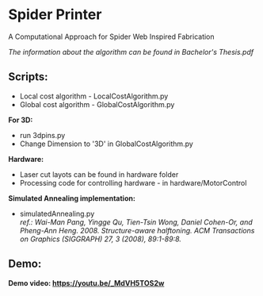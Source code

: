 # Spider Printer
A Computational Approach for Spider Web Inspired Fabrication

*The information about the algorithm can be found in Bachelor's Thesis.pdf* </br>

## Scripts:
 - Local cost algorithm - LocalCostAlgorithm.py
 - Global cost algorithm - GlobalCostAlgorithm.py

**For 3D:**
 - run 3dpins.py
 - Change Dimension to '3D' in GlobalCostAlgorithm.py

**Hardware:**
 - Laser cut layots can be found in hardware folder
 - Processing code for controlling hardware - in hardware/MotorControl
 
**Simulated Annealing implementation:**
 - simulatedAnnealing.py </br>
 *ref.: Wai-Man Pang, Yingge Qu, Tien-Tsin Wong, Daniel Cohen-Or, and Pheng-Ann Heng. 2008.
Structure-aware halftoning. ACM Transactions on Graphics (SIGGRAPH) 27, 3 (2008), 89:1-89:8.*
 
## Demo:

**Demo video: https://youtu.be/_MdVH5TOS2w**
